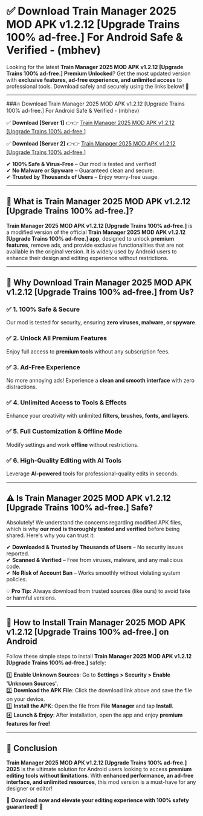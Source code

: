 
# ✅ Download Train Manager 2025 MOD APK v1.2.12 [Upgrade Trains 100% ad-free.] For Android Safe & Verified -  (mbhev) 

Looking for the latest **Train Manager 2025 MOD APK v1.2.12 [Upgrade Trains 100% ad-free.] Premium Unlocked**? Get the most updated version with **exclusive features, ad-free experience, and unlimited access** to professional tools. Download safely and securely using the links below! 🚀  

---

###🔥 Download Train Manager 2025 MOD APK v1.2.12 [Upgrade Trains 100% ad-free.] For Android Safe & Verified -  (mbhev)  

✅ **Download [Server 1]** 👉👉 [Train Manager 2025 MOD APK v1.2.12 [Upgrade Trains 100% ad-free.] ](https://apkcomod.com?title=Train_Manager_2025_MOD_APK_v1.2.12_[Upgrade_Trains_100%_ad-free.])  

✅ **Download [Server 2]** 👉👉 [Train Manager 2025 MOD APK v1.2.12 [Upgrade Trains 100% ad-free.] ](https://apkcomod.com?title=Train_Manager_2025_MOD_APK_v1.2.12_[Upgrade_Trains_100%_ad-free.])  

✔ **100% Safe & Virus-Free** – Our mod is tested and verified!  
✔ **No Malware or Spyware** – Guaranteed clean and secure.  
✔ **Trusted by Thousands of Users** – Enjoy worry-free usage.  

---

## 📌 What is Train Manager 2025 MOD APK v1.2.12 [Upgrade Trains 100% ad-free.]?  

**Train Manager 2025 MOD APK v1.2.12 [Upgrade Trains 100% ad-free.]** is a modified version of the official **Train Manager 2025 MOD APK v1.2.12 [Upgrade Trains 100% ad-free.] app**, designed to unlock **premium features**, remove ads, and provide exclusive functionalities that are not available in the original version. It is widely used by Android users to enhance their design and editing experience without restrictions.  

---

## 🌟 Why Download Train Manager 2025 MOD APK v1.2.12 [Upgrade Trains 100% ad-free.] from Us?  

### ✅ 1. 100% Safe & Secure  
Our mod is tested for security, ensuring **zero viruses, malware, or spyware**.  

### ✅ 2. Unlock All Premium Features  
Enjoy full access to **premium tools** without any subscription fees.  

### ✅ 3. Ad-Free Experience  
No more annoying ads! Experience a **clean and smooth interface** with zero distractions.  

### ✅ 4. Unlimited Access to Tools & Effects  
Enhance your creativity with unlimited **filters, brushes, fonts, and layers**.  

### ✅ 5. Full Customization & Offline Mode  
Modify settings and work **offline** without restrictions.  

### ✅ 6. High-Quality Editing with AI Tools  
Leverage **AI-powered** tools for professional-quality edits in seconds.  

---

## ⚠️ Is Train Manager 2025 MOD APK v1.2.12 [Upgrade Trains 100% ad-free.] Safe?  

Absolutely! We understand the concerns regarding modified APK files, which is why **our mod is thoroughly tested and verified** before being shared. Here's why you can trust it:  

✔ **Downloaded & Trusted by Thousands of Users** – No security issues reported.  
✔ **Scanned & Verified** – Free from viruses, malware, and any malicious code.  
✔ **No Risk of Account Ban** – Works smoothly without violating system policies.  

💡 **Pro Tip:** Always download from trusted sources (like ours) to avoid fake or harmful versions.  

---

## 📲 How to Install Train Manager 2025 MOD APK v1.2.12 [Upgrade Trains 100% ad-free.] on Android  

Follow these simple steps to install **Train Manager 2025 MOD APK v1.2.12 [Upgrade Trains 100% ad-free.]** safely:  

1️⃣ **Enable Unknown Sources**: Go to **Settings > Security > Enable 'Unknown Sources'**.  
2️⃣ **Download the APK File**: Click the download link above and save the file on your device.  
3️⃣ **Install the APK**: Open the file from **File Manager** and tap **Install**.  
4️⃣ **Launch & Enjoy**: After installation, open the app and enjoy **premium features for free!**  

---

## 🚀 Conclusion  

**Train Manager 2025 MOD APK v1.2.12 [Upgrade Trains 100% ad-free.] 2025** is the ultimate solution for Android users looking to access **premium editing tools without limitations**. With **enhanced performance, an ad-free interface, and unlimited resources**, this mod version is a must-have for any designer or editor!  

🔻 **Download now and elevate your editing experience with 100% safety guaranteed!** 🔻  
